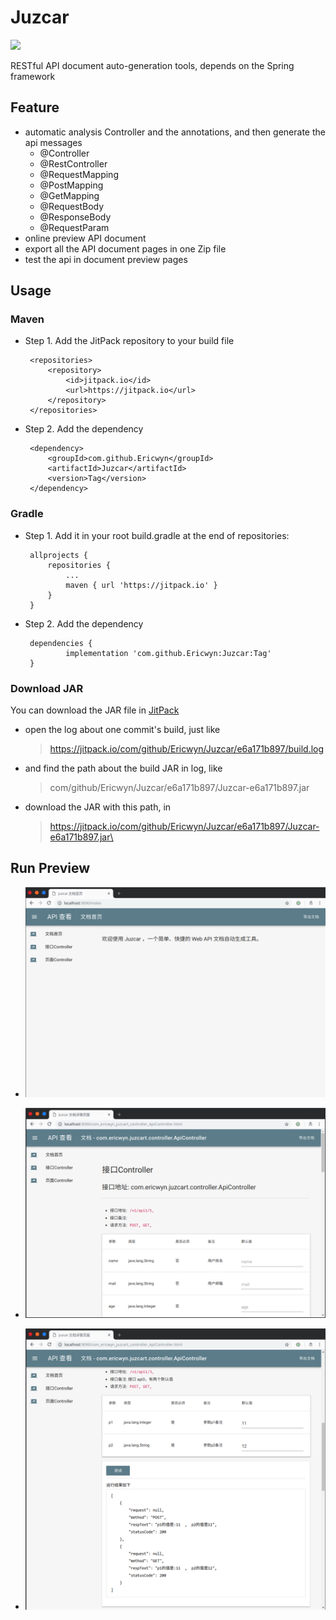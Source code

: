 # Juzcar

[![](https://jitpack.io/v/Ericwyn/Juzcar.svg)](https://jitpack.io/#Ericwyn/Juzcar)

RESTful API document auto-generation tools, depends on the Spring framework

## Feature
 - automatic analysis Controller and the annotations, and then generate the api messages
    - @Controller
    - @RestController
    - @RequestMapping
    - @PostMapping
    - @GetMapping
    - @RequestBody
    - @ResponseBody
    - @RequestParam
 - online preview API document
 - export all the API document pages in one Zip file
 - test the api in document preview pages

## Usage
### Maven
 - Step 1. Add the JitPack repository to your build file
    
        <repositories>
            <repository>
                <id>jitpack.io</id>
                <url>https://jitpack.io</url>
            </repository>
        </repositories>
  
 - Step 2. Add the dependency
        
        <dependency>
            <groupId>com.github.Ericwyn</groupId>
            <artifactId>Juzcar</artifactId>
            <version>Tag</version>
        </dependency>

### Gradle
 - Step 1. Add it in your root build.gradle at the end of repositories:
           
        allprojects {
            repositories {
                ...
                maven { url 'https://jitpack.io' }
            }
        }
 
 - Step 2. Add the dependency
        
        dependencies {
                implementation 'com.github.Ericwyn:Juzcar:Tag'
        }

### Download JAR
You can download the JAR file in [JitPack](https://jitpack.io/#Ericwyn/Juzcar)
 - open the log about one commit's build, just like
    > https://jitpack.io/com/github/Ericwyn/Juzcar/e6a171b897/build.log
 - and find the path about the build JAR in log, like
    > com/github/Ericwyn/Juzcar/e6a171b897/Juzcar-e6a171b897.jar
 - download the JAR with this path, in 
    > https://jitpack.io/com/github/Ericwyn/Juzcar/e6a171b897/Juzcar-e6a171b897.jar\

## Run Preview
 - ![Preview1](preview/preview1.png)
 
 - ![Preview2](preview/preview2.png)
 
 - ![Preview3](preview/preview3.png)